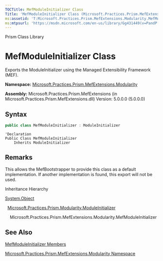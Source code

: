 ```yaml
---
TOCTitle: MefModuleInitializer Class
Title: 'MefModuleInitializer Class (Microsoft.Practices.Prism.MefExtensions.Modularity)'
ms:assetid: 'T:Microsoft.Practices.Prism.MefExtensions.Modularity.MefModuleInitializer'
ms:mtpsurl: 'https://msdn.microsoft.com/en-us/library/Gg431449(v=PandP.50)'
---
```


Prism Class Library

# MefModuleInitializer Class

Exports the ModuleInitializer using the Managed Extensibility Framework (MEF).

**Namespace:** [Microsoft.Practices.Prism.MefExtensions.Modularity](https://msdn.microsoft.com/en-us/library/microsoft.practices.prism.mefextensions.modularity(v=pandp.50))

**Assembly:** Microsoft.Practices.Prism.MefExtensions (in Microsoft.Practices.Prism.MefExtensions.dll) Version: 5.0.0.0 (5.0.0.0)

## Syntax

```C#
public class MefModuleInitializer : ModuleInitializer

```

```VB
'Declaration
Public Class MefModuleInitializer
	Inherits ModuleInitializer
```

## Remarks

<span id="remarksToggle"></span> This allows the MefBootstrapper to provide this class as a default implementation. If another implementation is found, this export will not be used.

Inheritance Hierarchy

<span id="familyToggle"></span>[System.Object](http://msdn2.microsoft.com/en-us/library/e5kfa45b)

  [Microsoft.Practices.Prism.Modularity.ModuleInitializer](https://msdn.microsoft.com/en-us/library/microsoft.practices.prism.modularity.moduleinitializer(v=pandp.50))

    Microsoft.Practices.Prism.MefExtensions.Modularity.MefModuleInitializer

## See Also

<span id="seeAlsoToggle"></span>
[MefModuleInitializer Members](https://msdn.microsoft.com/en-us/library/microsoft.practices.prism.mefextensions.modularity.mefmoduleinitializer_members(v=pandp.50))

[Microsoft.Practices.Prism.MefExtensions.Modularity Namespace](https://msdn.microsoft.com/en-us/library/microsoft.practices.prism.mefextensions.modularity(v=pandp.50))
